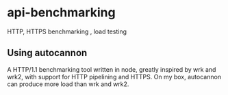 # api-benchmarking
HTTP,  HTTPS benchmarking , load testing


## Using autocannon

A HTTP/1.1 benchmarking tool written in node, greatly inspired by wrk and wrk2, with support for HTTP pipelining and HTTPS. On my box, autocannon can produce more load than wrk and wrk2.

[autocannon]: https://github.com/mcollina/autocannon
